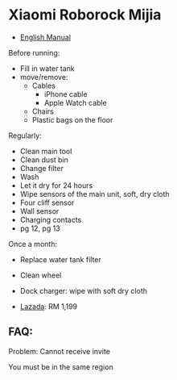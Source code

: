 # Xiaomi Roborock Mijia

* [English Manual](https://files.miot-global.com/files/vacuum_cleaner/vacuum_cleaner-EN.pdf)

Before running:

* Fill in water tank
* move/remove:
  * Cables
    * iPhone cable
    * Apple Watch cable
  * Chairs
  * Plastic bags on the floor

Regularly:

* Clean main tool
* Clean dust bin
* Change filter
* Wash
* Let it dry for 24 hours
* Wipe sensors of the main unit, soft, dry cloth
* Four cliff sensor
* Wall sensor
* Charging contacts
* pg 12, pg 13

Once a month:

* Replace water tank filter
* Clean wheel
* Dock charger: wipe with soft dry cloth



* [Lazada](https://www.lazada.com.my/products/xiaomi-mi-robot-vacuum-cleaner-i420254066-s610772936.html?spm=a2o6s.10415192.0.0.72e049d7HGyCWl&mp=3): RM 1,199

## FAQ:

Problem: Cannot receive invite

You must be in the same region

